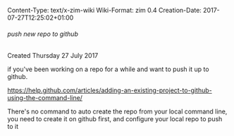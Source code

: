 Content-Type: text/x-zim-wiki
Wiki-Format: zim 0.4
Creation-Date: 2017-07-27T12:25:02+01:00

###### push new repo to github ######
Created Thursday 27 July 2017

if you've been working on a repo for a while and want to push it up to github.

https://help.github.com/articles/adding-an-existing-project-to-github-using-the-command-line/

There's no command to auto create the repo from your local command line,
you need to create it on github first, and configure your local repo to push to it
